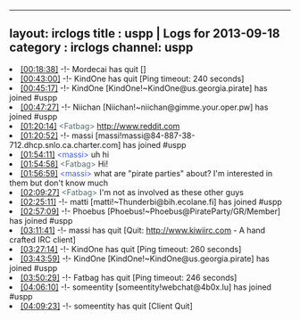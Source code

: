 
---
layout: irclogs
title : uspp | Logs for 2013-09-18
category : irclogs
channel: uspp
---
<li class="logitem"><a href="#00:18:38" name="00:18:38" class="time">[00:18:38]</a> -!- <span class="quit">Mordecai</span> has quit [] </li>
<li class="logitem"><a href="#00:43:00" name="00:43:00" class="time">[00:43:00]</a> -!- <span class="quit">KindOne</span> has quit [Ping timeout: 240 seconds] </li>
<li class="logitem"><a href="#00:45:17" name="00:45:17" class="time">[00:45:17]</a> -!- <span class="join">KindOne</span> [KindOne!~KindOne@us.georgia.pirate] has joined #uspp </li>
<li class="logitem"><a href="#00:47:27" name="00:47:27" class="time">[00:47:27]</a> -!- <span class="join">Niichan</span> [Niichan!~niichan@gimme.your.oper.pw] has joined #uspp </li>
<li class="logitem"><a href="#01:20:14" name="01:20:14" class="time">[01:20:14]</a> <span class="person" style="color:#596d73">&lt;Fatbag&gt;</span> <a href="http://www.reddit.com/r/nottheonion/comments/1ml7vi/broken_pentagon_fax_machine_rejecting_foia/" target="_blank">http://www.reddit.com</a> </li>
<li class="logitem"><a href="#01:20:52" name="01:20:52" class="time">[01:20:52]</a> -!- <span class="join">massi</span> [massi!massi@84-887-38-712.dhcp.snlo.ca.charter.com] has joined #uspp </li>
<li class="logitem"><a href="#01:54:11" name="01:54:11" class="time">[01:54:11]</a> <span class="person" style="color:#3c63ea">&lt;massi&gt;</span> uh hi </li>
<li class="logitem"><a href="#01:54:58" name="01:54:58" class="time">[01:54:58]</a> <span class="person" style="color:#596d73">&lt;Fatbag&gt;</span> Hi! </li>
<li class="logitem"><a href="#01:56:59" name="01:56:59" class="time">[01:56:59]</a> <span class="person" style="color:#3c63ea">&lt;massi&gt;</span> what are "pirate parties" about? I'm interested in them but don't know much </li>
<li class="logitem"><a href="#02:09:27" name="02:09:27" class="time">[02:09:27]</a> <span class="person" style="color:#596d73">&lt;Fatbag&gt;</span> I'm not as involved as these other guys </li>
<li class="logitem"><a href="#02:25:11" name="02:25:11" class="time">[02:25:11]</a> -!- <span class="join">matti</span> [matti!~Thunderbi@bih.ecolane.fi] has joined #uspp </li>
<li class="logitem"><a href="#02:57:09" name="02:57:09" class="time">[02:57:09]</a> -!- <span class="join">Phoebus</span> [Phoebus!~Phoebus@PirateParty/GR/Member] has joined #uspp </li>
<li class="logitem"><a href="#03:11:41" name="03:11:41" class="time">[03:11:41]</a> -!- <span class="quit">massi</span> has quit [Quit: <a href="http://www.kiwiirc.com/" target="_blank">http://www.kiwiirc.com</a> - A hand crafted IRC client] </li>
<li class="logitem"><a href="#03:27:14" name="03:27:14" class="time">[03:27:14]</a> -!- <span class="quit">KindOne</span> has quit [Ping timeout: 260 seconds] </li>
<li class="logitem"><a href="#03:43:59" name="03:43:59" class="time">[03:43:59]</a> -!- <span class="join">KindOne</span> [KindOne!~KindOne@us.georgia.pirate] has joined #uspp </li>
<li class="logitem"><a href="#03:50:29" name="03:50:29" class="time">[03:50:29]</a> -!- <span class="quit">Fatbag</span> has quit [Ping timeout: 246 seconds] </li>
<li class="logitem"><a href="#04:06:10" name="04:06:10" class="time">[04:06:10]</a> -!- <span class="join">someentity</span> [someentity!webchat@4b0x.lu] has joined #uspp </li>
<li class="logitem"><a href="#04:09:23" name="04:09:23" class="time">[04:09:23]</a> -!- <span class="quit">someentity</span> has quit [Client Quit] </li>



